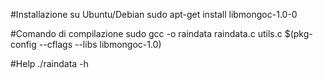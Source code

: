 #Installazione su Ubuntu/Debian
sudo apt-get install libmongoc-1.0-0

#Comando di compilazione
sudo gcc  -o raindata raindata.c utils.c $(pkg-config --cflags --libs libmongoc-1.0)

#Help
./raindata -h
